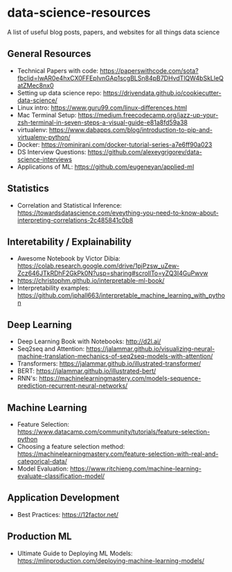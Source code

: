 # data-science-resources
A list of useful blog posts, papers, and websites for all things data science

## General Resources
- Technical Papers with code: https://paperswithcode.com/sota?fbclid=IwAR0e4hxCX0FFEpIvnGAp1scgBLSn84pB7DHvdTlQW4bSkLleQatZMec8nx0
- Setting up data science repo: https://drivendata.github.io/cookiecutter-data-science/ 
- Linux intro: https://www.guru99.com/linux-differences.html
- Mac Terminal Setup: https://medium.freecodecamp.org/jazz-up-your-zsh-terminal-in-seven-steps-a-visual-guide-e81a8fd59a38
- virtualenv: https://www.dabapps.com/blog/introduction-to-pip-and-virtualenv-python/
- Docker: https://rominirani.com/docker-tutorial-series-a7e6ff90a023
- DS Interview Questions: https://github.com/alexeygrigorev/data-science-interviews
- Applications of ML: https://github.com/eugeneyan/applied-ml

## Statistics
- Correlation and Statistical Inference: https://towardsdatascience.com/eveything-you-need-to-know-about-interpreting-correlations-2c485841c0b8

## Interetability / Explainability
- Awesome Notebook by Victor Dibia: https://colab.research.google.com/drive/1pjPzsw_uZew-Zcz646JTkRDhF2GkPk0N?usp=sharing#scrollTo=yZQ3I4GuPwvw
- https://christophm.github.io/interpretable-ml-book/
- Interpretability examples: https://github.com/jphall663/interpretable_machine_learning_with_python

## Deep Learning
- Deep Learning Book with Notebooks: http://d2l.ai/
- Seq2seq and Attention: https://jalammar.github.io/visualizing-neural-machine-translation-mechanics-of-seq2seq-models-with-attention/
- Transformers: https://jalammar.github.io/illustrated-transformer/ 
- BERT: https://jalammar.github.io/illustrated-bert/ 
- RNN's: https://machinelearningmastery.com/models-sequence-prediction-recurrent-neural-networks/

## Machine Learning
- Feature Selection: https://www.datacamp.com/community/tutorials/feature-selection-python
- Choosing a feature selection method: https://machinelearningmastery.com/feature-selection-with-real-and-categorical-data/
- Model Evaluation: https://www.ritchieng.com/machine-learning-evaluate-classification-model/


## Application Development
- Best Practices: https://12factor.net/

## Production ML
- Ultimate Guide to Deploying ML Models: https://mlinproduction.com/deploying-machine-learning-models/
